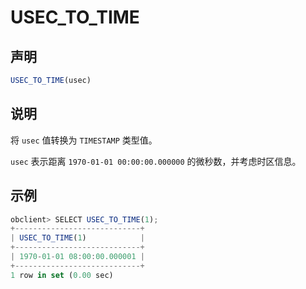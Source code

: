 USEC_TO_TIME
=================================



声明
-----------------------

```javascript
USEC_TO_TIME(usec)
```



说明
-----------------------

将 `usec` 值转换为 `TIMESTAMP` 类型值。

`usec` 表示距离 `1970-01-01 00:00:00.000000` 的微秒数，并考虑时区信息。

示例
-----------------------

```javascript
obclient> SELECT USEC_TO_TIME(1);
+----------------------------+
| USEC_TO_TIME(1)            |
+----------------------------+
| 1970-01-01 08:00:00.000001 |
+----------------------------+
1 row in set (0.00 sec)
```
